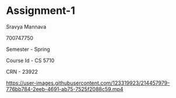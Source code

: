 # Assignment-1

Sravya Mannava

700747750

Semester - Spring

Course Id - CS 5710

CRN - 23922


https://user-images.githubusercontent.com/123319923/214457979-776bb784-2eeb-4691-ab75-7525f2088c59.mp4

